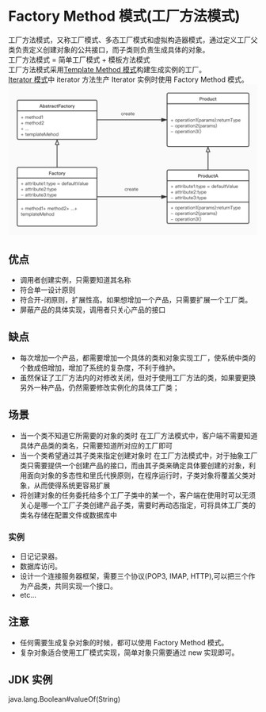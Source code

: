 # Factory Method 模式(工厂方法模式)
工厂方法模式，又称工厂模式、多态工厂模式和虚拟构造器模式，通过定义工厂父类负责定义创建对象的公共接口，而子类则负责生成具体的对象。  
工厂方法模式 = 简单工厂模式 + 模板方法模式  
工厂方法模式采用[Template Method 模式](../template-method/TemplateMethod.md)构建生成实例的工厂。  
[Iterator 模式](../iterator/Iterator.md)中 iterator 方法生产 Iterator 实例时使用 Factory Method 模式。 
![](./工厂方法模式.jpg) 
## 优点
- 调用者创建实例，只需要知道其名称
- 符合单一设计原则
- 符合开-闭原则，扩展性高。如果想增加一个产品，只需要扩展一个工厂类。
- 屏蔽产品的具体实现，调用者只关心产品的接口
## 缺点
- 每次增加一个产品，都需要增加一个具体的类和对象实现工厂，使系统中类的个数成倍增加，增加了系统的复杂度，不利于维护。
- 虽然保证了工厂方法内的对修改关闭，但对于使用工厂方法的类，如果要更换另外一种产品，仍然需要修改实例化的具体工厂类；  
## 场景
- 当一个类不知道它所需要的对象的类时 
  在工厂方法模式中，客户端不需要知道具体产品类的类名，只需要知道所对应的工厂即可
- 当一个类希望通过其子类来指定创建对象时 
  在工厂方法模式中，对于抽象工厂类只需要提供一个创建产品的接口，而由其子类来确定具体要创建的对象，利用面向对象的多态性和里氏代换原则，在程序运行时，子类对象将覆盖父类对象，从而使得系统更容易扩展
- 将创建对象的任务委托给多个工厂子类中的某一个，客户端在使用时可以无须关心是哪一个工厂子类创建产品子类，需要时再动态指定，可将具体工厂类的类名存储在配置文件或数据库中
### 实例
- 日记记录器。
- 数据库访问。
- 设计一个连接服务器框架，需要三个协议(POP3, IMAP, HTTP),可以把三个作为产品类，共同实现一个接口。
- etc...
## 注意
- 任何需要生成复杂对象的时候，都可以使用 Factory Method 模式。
- 复杂对象适合使用工厂模式实现，简单对象只需要通过 new 实现即可。
## JDK 实例
java.lang.Boolean#valueOf(String)
